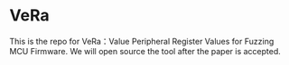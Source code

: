 # VeRa
This is the repo for VeRa：Value Peripheral Register Values for  Fuzzing MCU Firmware. We will open source the tool after the paper is accepted.
